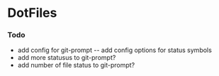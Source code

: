 # DotFiles

### Todo
- add config for git-prompt
-- add config options for status symbols
- add more statusus to git-prompt?
- add number of file status to git-prompt?